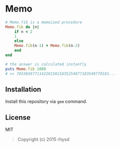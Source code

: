 # Memo

```ruby
# Memo.fib is a memoized procedure
Memo.fib do |n|
    if n < 2
    1
    else
    Memo.fib(n-1) + Memo.fib(n-2)
    end
end

# the answer is calculated instantly
puts Memo.fib 1000
# => 70330367711422815821835254877183549770181...
```

## Installation

Install this repository via `gem` command.

## License

MIT

> Copyright (c) 2015 rhysd
